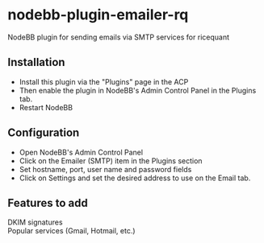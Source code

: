 nodebb-plugin-emailer-rq
===========================

NodeBB plugin for sending emails via SMTP services for ricequant

Installation
---

* Install this plugin via the "Plugins" page in the ACP
* Then enable the plugin in NodeBB's Admin Control Panel in the Plugins tab.
* Restart NodeBB

Configuration
---

* Open NodeBB's Admin Control Panel
* Click on the Emailer (SMTP) item in the Plugins section
* Set hostname, port, user name and password fields
* Click on Settings and set the desired address to use on the Email tab.

Features to add
---

DKIM signatures  
Popular services (Gmail, Hotmail, etc.)

